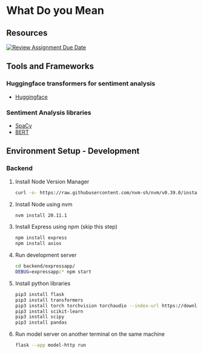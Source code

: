 # What Do you Mean

## Resources

[![Review Assignment Due Date](https://classroom.github.com/assets/deadline-readme-button-24ddc0f5d75046c5622901739e7c5dd533143b0c8e959d652212380cedb1ea36.svg)](https://classroom.github.com/a/3e23_jye)

## Tools and Frameworks

### Huggingface transformers for sentiment analysis

* [Huggingface](https://huggingface.co/blog/sentiment-analysis-python)

### Sentiment Analysis libraries

* [SpaCy](https://spacy.io/universe/project/spacy-textblob)
* [BERT](https://huggingface.co/docs/transformers/model_doc/bert)

## Environment Setup - Development

### Backend

1. Install Node Version Manager

    ```bash
    curl -o- https://raw.githubusercontent.com/nvm-sh/nvm/v0.39.0/install.sh | bash
    ```

2. Install Node using nvm

    ```bash
    nvm install 20.11.1
    ```

3. Install Express using npm (skip this step)

    ```bash
    npm install express
    npm install axios
    ```

4. Run development server

    ```bash
    cd backend/expressapp/
    DEBUG=expressapp:* npm start
    ```

5. Install python libraries

    ```bash
    pip3 install flask
    pip3 install transformers
    pip3 install torch torchvision torchaudio --index-url https://download.pytorch.org/whl/cpu
    pip3 install scikit-learn
    pip3 install scipy
    pip3 install pandas
    ```

6. Run model server on another terminal on the same machine

    ```bash
    flask --app model-http run
    ```
